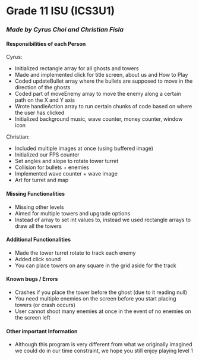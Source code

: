 # Grade 11 ISU (ICS3U1) 
### _**Made by Cyrus Choi and Christian Fisla**_

#### **Responsibilities of each Person**    

Cyrus: 
- Initialized rectangle array for all ghosts and towers
- Made and implemented click for title screen, about us and How to Play
- Coded updateBullet array where the bullets are supposed to move in the direction of the ghosts
- Coded part of moveEnemy array to move the enemy along a certain path on the X and Y axis
- Wrote handleAction array to run certain chunks of code based on where the user has clicked
- Initialized background music, wave counter, money counter, window icon

Christian: 
- Included multiple images at once (using buffered image)
- Initialized our FPS counter
- Set angles and slope to rotate tower turret
- Collision for bullets + enemies
- Implemented wave counter + wave image
- Art for turret and map

#### **Missing Functionalities**
- Missing other levels
- Aimed for multiple towers and upgrade options
- Instead of array to set int values to, instead we used rectangle arrays to draw all the towers

#### **Additional Functionalities**
- Made the tower turret rotate to track each enemy
- Added click sound
- You can place towers on any square in the grid aside for the track

#### **Known bugs / Errors**
- Crashes if you place the tower before the ghost (due to it reading null)
- You need multiple enemies on the screen before you start placing towers (or crash occurs)
- User cannot shoot many enemies at once in the event of no enemies on the screen left

#### **Other important Information**
- Although this program is very different from what we originally imagined we could do in our time constraint, we hope you still enjoy playing level 1
